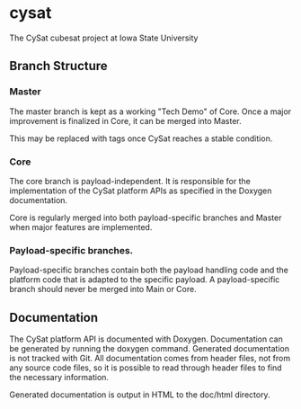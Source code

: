 cysat
=====

The CySat cubesat project at Iowa State University

## Branch Structure
### Master
The master branch is kept as a working "Tech Demo" of Core.
Once a major improvement is finalized in Core, it can be merged into
Master.

This may be replaced with tags once CySat reaches a stable condition.

### Core
The core branch is payload-independent. It is responsible for the implementation
of the CySat platform APIs as specified in the Doxygen documentation.

Core is regularly merged into both payload-specific branches and Master
when major features are implemented.

### Payload-specific branches.
Payload-specific branches contain both the payload handling code and the 
platform code that is adapted to the specific payload. A payload-specific
branch should never be merged into Main or Core.

## Documentation
The CySat platform API is documented with Doxygen. Documentation can be
generated by running the doxygen command. Generated documentation is not
tracked with Git. All documentation comes from header files, not from
any source code files, so it is possible to read through header files
to find the necessary information.

Generated documentation is output in HTML to the doc/html directory.
